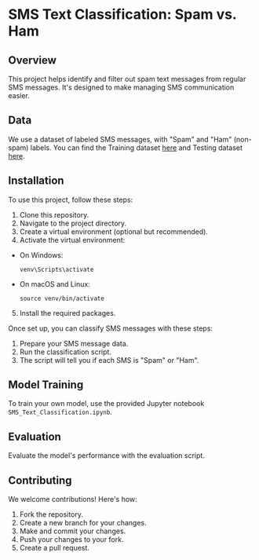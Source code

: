 # SMS Text Classification: Spam vs. Ham

## Overview
This project helps identify and filter out spam text messages from regular SMS messages. It's designed to make managing SMS communication easier.

## Data
We use a dataset of labeled SMS messages, with "Spam" and "Ham" (non-spam) labels. You can find the Training dataset [here](https://cdn.freecodecamp.org/project-data/sms/train-data.tsv) and Testing dataset [here](https://cdn.freecodecamp.org/project-data/sms/valid-data.tsv).

## Installation
To use this project, follow these steps:

1. Clone this repository.
2. Navigate to the project directory.
3. Create a virtual environment (optional but recommended).
4. Activate the virtual environment:
  - On Windows:
    ```
    venv\Scripts\activate
    ```
  - On macOS and Linux:
    ```
    source venv/bin/activate
    ```
5. Install the required packages.

Once set up, you can classify SMS messages with these steps:

1. Prepare your SMS message data.
2. Run the classification script.
3. The script will tell you if each SMS is "Spam" or "Ham".

## Model Training
To train your own model, use the provided Jupyter notebook `SMS_Text_Classification.ipynb`.

## Evaluation
Evaluate the model's performance with the evaluation script.

## Contributing
We welcome contributions! Here's how:
1. Fork the repository.
2. Create a new branch for your changes.
3. Make and commit your changes.
4. Push your changes to your fork.
5. Create a pull request.
